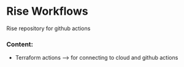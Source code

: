 # Rise Workflows

Rise repository for github actions

### Content:

- Terraform actions --> for connecting to cloud and github actions